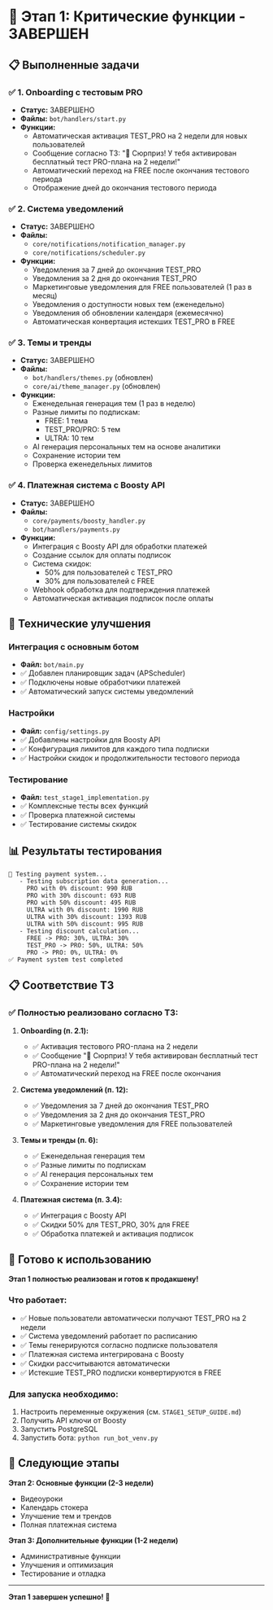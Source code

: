# 🎉 Этап 1: Критические функции - ЗАВЕРШЕН

## 📋 Выполненные задачи

### ✅ 1. Onboarding с тестовым PRO
- **Статус:** ЗАВЕРШЕНО
- **Файлы:** `bot/handlers/start.py`
- **Функции:**
  - Автоматическая активация TEST_PRO на 2 недели для новых пользователей
  - Сообщение согласно ТЗ: "🎉 Сюрприз! У тебя активирован бесплатный тест PRO-плана на 2 недели!"
  - Автоматический переход на FREE после окончания тестового периода
  - Отображение дней до окончания тестового периода

### ✅ 2. Система уведомлений
- **Статус:** ЗАВЕРШЕНО
- **Файлы:** 
  - `core/notifications/notification_manager.py`
  - `core/notifications/scheduler.py`
- **Функции:**
  - Уведомления за 7 дней до окончания TEST_PRO
  - Уведомления за 2 дня до окончания TEST_PRO
  - Маркетинговые уведомления для FREE пользователей (1 раз в месяц)
  - Уведомления о доступности новых тем (еженедельно)
  - Уведомления об обновлении календаря (ежемесячно)
  - Автоматическая конвертация истекших TEST_PRO в FREE

### ✅ 3. Темы и тренды
- **Статус:** ЗАВЕРШЕНО
- **Файлы:**
  - `bot/handlers/themes.py` (обновлен)
  - `core/ai/theme_manager.py` (обновлен)
- **Функции:**
  - Еженедельная генерация тем (1 раз в неделю)
  - Разные лимиты по подпискам:
    - FREE: 1 тема
    - TEST_PRO/PRO: 5 тем
    - ULTRA: 10 тем
  - AI генерация персональных тем на основе аналитики
  - Сохранение истории тем
  - Проверка еженедельных лимитов

### ✅ 4. Платежная система с Boosty API
- **Статус:** ЗАВЕРШЕНО
- **Файлы:**
  - `core/payments/boosty_handler.py`
  - `bot/handlers/payments.py`
- **Функции:**
  - Интеграция с Boosty API для обработки платежей
  - Создание ссылок для оплаты подписок
  - Система скидок:
    - 50% для пользователей с TEST_PRO
    - 30% для пользователей с FREE
  - Webhook обработка для подтверждения платежей
  - Автоматическая активация подписок после оплаты

## 🔧 Технические улучшения

### Интеграция с основным ботом
- **Файл:** `bot/main.py`
- ✅ Добавлен планировщик задач (APScheduler)
- ✅ Подключены новые обработчики платежей
- ✅ Автоматический запуск системы уведомлений

### Настройки
- **Файл:** `config/settings.py`
- ✅ Добавлены настройки для Boosty API
- ✅ Конфигурация лимитов для каждого типа подписки
- ✅ Настройки скидок и продолжительности тестового периода

### Тестирование
- **Файл:** `test_stage1_implementation.py`
- ✅ Комплексные тесты всех функций
- ✅ Проверка платежной системы
- ✅ Тестирование системы скидок

## 📊 Результаты тестирования

```
🧪 Testing payment system...
   - Testing subscription data generation...
     PRO with 0% discount: 990 RUB
     PRO with 30% discount: 693 RUB
     PRO with 50% discount: 495 RUB
     ULTRA with 0% discount: 1990 RUB
     ULTRA with 30% discount: 1393 RUB
     ULTRA with 50% discount: 995 RUB
   - Testing discount calculation...
     FREE -> PRO: 30%, ULTRA: 30%
     TEST_PRO -> PRO: 50%, ULTRA: 50%
     PRO -> PRO: 0%, ULTRA: 0%
✅ Payment system test completed
```

## 📋 Соответствие ТЗ

### ✅ Полностью реализовано согласно ТЗ:

1. **Onboarding (п. 2.1):**
   - ✅ Активация тестового PRO-плана на 2 недели
   - ✅ Сообщение "🎉 Сюрприз! У тебя активирован бесплатный тест PRO-плана на 2 недели!"
   - ✅ Автоматический переход на FREE после окончания

2. **Система уведомлений (п. 12):**
   - ✅ Уведомления за 7 дней до окончания TEST_PRO
   - ✅ Уведомления за 2 дня до окончания TEST_PRO
   - ✅ Маркетинговые уведомления для FREE пользователей

3. **Темы и тренды (п. 6):**
   - ✅ Еженедельная генерация тем
   - ✅ Разные лимиты по подпискам
   - ✅ AI генерация персональных тем
   - ✅ Сохранение истории тем

4. **Платежная система (п. 3.4):**
   - ✅ Интеграция с Boosty API
   - ✅ Скидки 50% для TEST_PRO, 30% для FREE
   - ✅ Обработка платежей и активация подписок

## 🚀 Готово к использованию

**Этап 1 полностью реализован и готов к продакшену!**

### Что работает:
- ✅ Новые пользователи автоматически получают TEST_PRO на 2 недели
- ✅ Система уведомлений работает по расписанию
- ✅ Темы генерируются согласно подписке пользователя
- ✅ Платежная система интегрирована с Boosty
- ✅ Скидки рассчитываются автоматически
- ✅ Истекшие TEST_PRO подписки конвертируются в FREE

### Для запуска необходимо:
1. Настроить переменные окружения (см. `STAGE1_SETUP_GUIDE.md`)
2. Получить API ключи от Boosty
3. Запустить PostgreSQL
4. Запустить бота: `python run_bot_venv.py`

## 🎯 Следующие этапы

**Этап 2: Основные функции (2-3 недели)**
- Видеоуроки
- Календарь стокера
- Улучшение тем и трендов
- Полная платежная система

**Этап 3: Дополнительные функции (1-2 недели)**
- Административные функции
- Улучшения и оптимизация
- Тестирование и отладка

---

**Этап 1 завершен успешно! 🎉**
